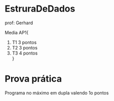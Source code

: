 # EstruraDeDados

 prof: Gerhard

 Media AP1{
  1. T1 3 pontos
  2. T2 3 pontos
  3. T3 4 pontos   
 }
# Prova prática
 Programa no máximo em dupla valendo 1o pontos